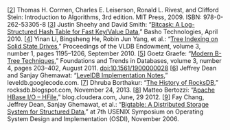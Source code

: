 [[2](ch03.html#Cormen2009uw-marker)] Thomas H. Cormen, Charles E. Leiserson, Ronald L. Rivest, and
Clifford Stein: Introduction to Algorithms, 3rd edition. MIT Press, 2009.
ISBN: 978-0-262-53305-8 [[3](ch03.html#Sheehy2010uy-marker)] Justin Sheehy and David Smith:
“[Bitcask: A Log-Structured Hash Table
for Fast Key/Value Data](http://basho.com/wp-content/uploads/2015/05/bitcask-intro.pdf),” Basho Technologies, April 2010. [[4](ch03.html#Li2010te-marker)] Yinan Li, Bingsheng He, Robin Jun Yang, et al.:
“[Tree Indexing on Solid State Drives](http://www.vldb.org/pvldb/vldb2010/papers/R106.pdf),”
Proceedings of the VLDB Endowment, volume 3, number 1, pages 1195–1206,
September 2010. [[5](ch03.html#Graefe2011kk-marker)] Goetz Graefe:
“[Modern B-Tree Techniques](http://citeseerx.ist.psu.edu/viewdoc/download?doi=10.1.1.219.7269&rep=rep1&type=pdf),”
Foundations and Trends in Databases, volume 3, number 4, pages 203–402, August 2011.
[doi:10.1561/1900000028](http://dx.doi.org/10.1561/1900000028) [[6](ch03.html#LevelDB2014-marker)] Jeffrey Dean and Sanjay Ghemawat:
“[LevelDB Implementation Notes](https://github.com/google/leveldb/blob/master/doc/impl.html),”
leveldb.googlecode.com. [[7](ch03.html#Borthakur2013uc-marker)] Dhruba Borthakur:
“[The History of RocksDB](http://rocksdb.blogspot.com/),”
rocksdb.blogspot.com, November 24, 2013. [[8](ch03.html#Bertozzi2012wu-marker)] Matteo Bertozzi:
“[Apache HBase I/O –
HFile](http://blog.cloudera.com/blog/2012/06/hbase-io-hfile-input-output/),” blog.cloudera.com, June, 29 2012. [[9](ch03.html#Chang2006ta_ch3-marker)] Fay Chang, Jeffrey Dean, Sanjay Ghemawat, et al.:
“[Bigtable: A Distributed Storage System
for Structured Data](http://research.google.com/archive/bigtable.html),” at 7th USENIX Symposium on Operating System Design and
Implementation (OSDI), November 2006.